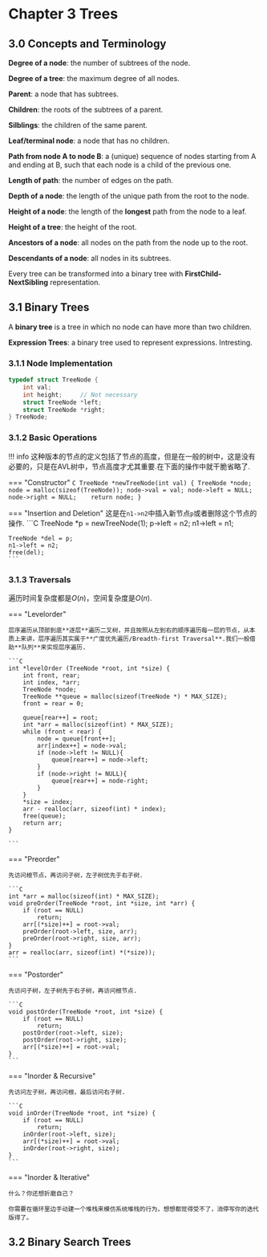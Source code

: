 # Chapter 3 Trees

## 3.0 Concepts and Terminology

**Degree of a node**: the number of subtrees of the node.

**Degree of a tree**: the maximum degree of all nodes.

**Parent**: a node that has subtrees.

**Children**: the roots of the subtrees of a parent.

**Silblings**: the children of the same parent.

**Leaf/terminal node**: a node that has no children.

**Path from node A to node B**: a (unique) sequence of nodes starting from A and ending at B, such that each node is a child of the previous one.

**Length of path**: the number of edges on the path.

**Depth of a node**: the length of the unique path from the root to the node.

**Height of a node**: the length of the **longest** path from the node to a leaf.

**Height of a tree**: the height of the root.

**Ancestors of a node**: all nodes on the path from the node up to the root.

**Descendants of a node**: all nodes in its subtrees.

Every tree can be transformed into a binary tree with **FirstChild-NextSibling** representation.

## 3.1 Binary Trees

A **binary tree** is a tree in which no node can have more than two children.

**Expression Trees**: a binary tree used to represent expressions. Intresting.

### 3.1.1 Node Implementation

```C
typedef struct TreeNode {
    int val;
    int height;     // Not necessary
    struct TreeNode *left;
    struct TreeNode *right;
} TreeNode;
```

### 3.1.2 Basic Operations

!!! info
    这种版本的节点的定义包括了节点的高度，但是在一般的树中，这是没有必要的，只是在AVL树中，节点高度才尤其重要.在下面的操作中就干脆省略了.

=== "Constructor"
    ```C
    TreeNode *newTreeNode(int val) {
        TreeNode *node;
        node = malloc(sizeof(TreeNode));
        node->val = val;
        node->left = NULL;
        node->right = NULL;   
        return node;
    }
    ```

=== "Insertion and Deletion"
    这是在`n1->n2`中插入新节点`p`或者删除这个节点的操作.
    ```C
    TreeNode *p = newTreeNode(1);
    p->left = n2;
    n1->left = n1;

    TreeNode *del = p;
    n1->left = n2;
    free(del);
    ```

### 3.1.3 Traversals

遍历时间复杂度都是$O(n)$，空间复杂度是$O(n)$.

=== "Levelorder"

    层序遍历从顶部到底**逐层**遍历二叉树，并且按照从左到右的顺序遍历每一层的节点，从本质上来讲，层序遍历其实属于**广度优先遍历/Breadth-first Traversal**.我们一般借助**队列**来实现层序遍历.

    ```C
    int *levelOrder (TreeNode *root, int *size) {
        int front, rear;
        int index, *arr;
        TreeNode *node;
        TreeNode **queue = malloc(sizeof(TreeNode *) * MAX_SIZE);
        front = rear = 0;
        
        queue[rear++] = root;
        int *arr = malloc(sizeof(int) * MAX_SIZE);
        while (front < rear) {
            node = queue[front++];
            arr[index++] = node->val;
            if (node->left != NULL){
                queue[rear++] = node->left;
            }
            if (node->right != NULL){
                queue[rear++] = node-right;
            }
        }
        *size = index;
        arr - realloc(arr, sizeof(int) * index);
        free(queue);
        return arr;
    }
    
    ```

=== "Preorder"

    先访问根节点，再访问子树，左子树优先于右子树.

    ```C
    int *arr = malloc(sizeof(int) * MAX_SIZE);
    void preOrder(TreeNode *root, int *size, int *arr) {
        if (root == NULL)
            return;
        arr[(*size)++] = root->val;
        preOrder(root->left, size, arr);
        preOrder(root->right, size, arr);
    }
    arr = realloc(arr, sizeof(int) *(*size));
    ```

=== "Postorder"

    先访问子树，左子树先于右子树，再访问根节点.

    ```C
    void postOrder(TreeNode *root, int *size) {
        if (root == NULL)
            return;
        postOrder(root->left, size);
        postOrder(root->right, size);
        arr[(*size)++] = root->val;
    }
    ```

=== "Inorder & Recursive"

    先访问左子树，再访问根，最后访问右子树.

    ```C
    void inOrder(TreeNode *root, int *size) {
        if (root == NULL)
            return;
        inOrder(root->left, size);
        arr[(*size)++] = root->val;
        inOrder(root->right, size);
    }
    ```

=== "Inorder & Iterative"

    什么？你还想折磨自己？
    
    你需要在循环里边手动建一个堆栈来模仿系统堆栈的行为，想想都觉得受不了，消停写你的迭代版得了。

## 3.2 Binary Search Trees
